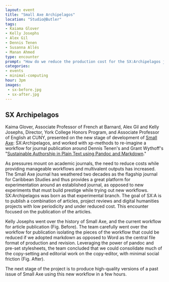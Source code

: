 ```yaml
---
layout: event
title: "Small Axe Archipelagos"
location: "Studio@Butler"
tags:
- Kaiama Glover
- Kelly Josephs
- Alex Gil
- Dennis Tenen
- Susanna Allés
- Manan Ahmed
type: encounter
prompt: "How do we reduce the production cost for the SX:Archipelagos journal while preserving the quality of Small Axe, and produce a repository copy, a print-on-demand copy and a web version of the journal?"
categories:
- events
- minimal-computing
hour: 3pm
images:
 - sx-before.jpg
 - sx-after.jpg
---
```


## SX Archipelagos

Kaima Glover, Associate Professor of French at Barnard, Alex Gil and Kelly Josephs, Director, York College Honors Program, and Associate Professor of English at CUNY, presented on the new stage of development of [Small Axe](http://smallaxe.net/): SX:Archipelagos, and worked with xp-methods to re-imagine a workflow for journal publication around Dennis Tenen's and Grant Wythoff's "[Sustainable Authorship in Plain Text using Pandoc and Markdown](http://programminghistorian.org/lessons/sustainable-authorship-in-plain-text-using-pandoc-and-markdown)." 

As pressures mount on academic journals, the need to reduce costs while providing manageable workflows and multivalent outputs has increased. The Small Axe journal has weathered two decades as the flagship journal for Caribbean Studies and thus provides a great platform for experimentation around an established journal, as opposed to new experiments that must build prestige while trying out new workflows. SX:Archipelagos was born as that experimental branch. The goal of SX:A is to publish a combination of articles, project reviews and digital humanities projects with low periodicity and under reduced cost. This encounter focused on the publication of the articles. 

Kelly Josephs went over the history of Small Axe, and the current workflow for article publication (Fig. Before). The team carefully went over the workflow for publication isolating the pieces of the workflow that could be reduced if we adopted markdown as opposed to Word as the central file format of production and revision. Leveraging the power of pandoc and pre-set stylesheets, the team concluded that we could consolidate much of the copy-setting and editorial work on the copy-editor, with minimal social friction (Fig. After).

The next stage of the project is to produce high-quality versions of a past issue of Small Axe using this new workflow in a few hours.
